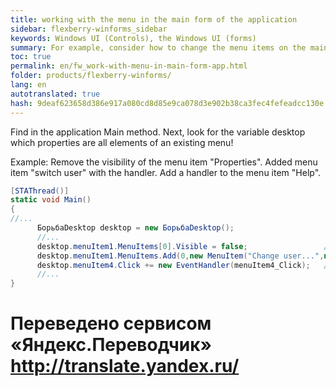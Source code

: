 ```yaml
--- 
title: working with the menu in the main form of the application 
sidebar: flexberry-winforms_sidebar 
keywords: Windows UI (Controls), the Windows UI (forms) 
summary: For example, consider how to change the menu items on the main form of the application 
toc: true 
permalink: en/fw_work-with-menu-in-main-form-app.html 
folder: products/flexberry-winforms/ 
lang: en 
autotranslated: true 
hash: 9deaf623658d386e917a080cd8d85e9ca078d3e902b38ca3fec4fefeadcc130e 
--- 
```


Find in the application Main method. 
Next, look for the variable desktop 
which properties are 
all elements of an existing menu! 

Example: 
Remove the visibility of the menu item "Properties". 
Added menu item "switch user" with the handler. 
Add a handler to the menu item "Help". 

```csharp
[STAThread()]
static void Main()
{
//... 
      БорьбаDesktop desktop = new БорьбаDesktop();
      //... 
      desktop.menuItem1.MenuItems[0].Visible = false;                 //Свойства; 
      desktop.menuItem1.MenuItems.Add(0,new MenuItem("Change user...",new EventHandler(БорьбаDesktop_Click)));
      desktop.menuItem4.Click += new EventHandler(menuItem4_Click);   //Помощь; 
      //... 
}
```


 # Переведено сервисом «Яндекс.Переводчик» http://translate.yandex.ru/
